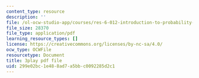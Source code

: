 ```yaml
---
content_type: resource
description: ''
file: /ol-ocw-studio-app/courses/res-6-012-introduction-to-probability-spring-2018/299e02bc1e488ad7a5bbc0092285d2c1_MWcO8ZTOQQQ.pdf
file_size: 28370
file_type: application/pdf
learning_resource_types: []
license: https://creativecommons.org/licenses/by-nc-sa/4.0/
ocw_type: OCWFile
resourcetype: Document
title: 3play pdf file
uid: 299e02bc-1e48-8ad7-a5bb-c0092285d2c1
---
```

